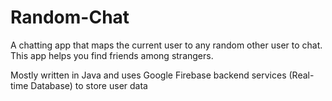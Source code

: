 # Random-Chat
A chatting app that maps the current user to any random other user to chat.
This app helps you find friends among strangers.

Mostly written in Java and uses Google Firebase backend services (Real-time Database) to store user data
